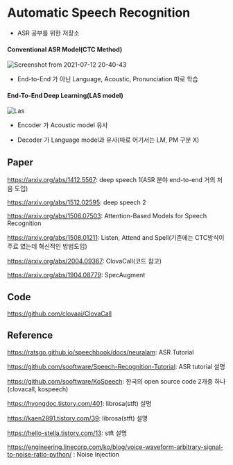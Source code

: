 # Automatic Speech Recognition
 - ASR 공부를 위한 저장소

#### Conventional ASR Model(CTC Method)

![Screenshot from 2021-07-12 20-40-43](https://user-images.githubusercontent.com/76771847/125281752-91a07400-e351-11eb-8b30-3c40b7d3ca94.png)

 - End-to-End 가 아닌 Language, Acoustic, Pronunciation 따로 학습

#### End-To-End Deep Learning(LAS model)

![Las](https://user-images.githubusercontent.com/76771847/125281954-cf9d9800-e351-11eb-899d-6dcd2f01418b.png)

 - Encoder 가 Acoustic model 유사
   
 - Decoder 가 Language model과 유사(따료 어기서는 LM, PM 구분 X)

## Paper

https://arxiv.org/abs/1412.5567: deep speech 1(ASR 분야 end-to-end 거의 처음 도입)

https://arxiv.org/abs/1512.02595: deep speech 2

https://arxiv.org/abs/1506.07503: Attention-Based Models for Speech Recognition

https://arxiv.org/abs/1508.01211: Listen, Attend and Spell(기존에는 CTC방식이 주료 였는데 혁신적인 방법도입)

https://arxiv.org/abs/2004.09367: ClovaCall(코드 참고)

https://arxiv.org/abs/1904.08779: SpecAugment



## Code
https://github.com/clovaai/ClovaCall

## Reference
https://ratsgo.github.io/speechbook/docs/neuralam: ASR Tutorial

https://github.com/sooftware/Speech-Recognition-Tutorial: ASR tutorial 설명

https://github.com/sooftware/KoSpeech: 한국의 open source code 2개중 하나
(clovacall, kospeech)

https://hyongdoc.tistory.com/401: librosa(stft) 설명

https://kaen2891.tistory.com/39: librosa(stft) 설명

https://hello-stella.tistory.com/13: stft 설명

https://engineering.linecorp.com/ko/blog/voice-waveform-arbitrary-signal-to-noise-ratio-python/
: Noise Injection


